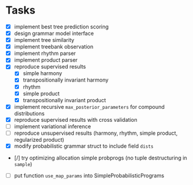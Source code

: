 # Tasks

- [x] implement best tree prediction scoring
- [x] design grammar model interface
- [x] implement tree similarity
- [x] implement treebank observation
- [x] implement rhythm parser
- [x] implement product parser
- [x] reproduce supervised results
    - [x] simple harmony
    - [x] transpositionally invariant harmony
    - [x] rhythm 
    - [x] simple product
    - [x] transpositionally invariant product
- [x] implement recursive `max_posterior_parameters` for compound distributions
- [x] reproduce supervised results with cross validation
- [ ] implement variational inference
- [ ] reproduce unsupervised results (harmony, rhythm, simple product, regularized product)
- [x] modify probabilistic grammar struct to include field `dists`
- [/] try optimizing allocation simple probprogs (no tuple destructuring in `sample`)
- [ ] put function `use_map_params` into SimpleProbabilisticPrograms
